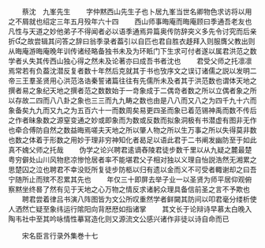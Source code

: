 <!-- { "loadSidebar": true } -->
　　蔡沈　九峯先生
　　字仲黙西山先生子也卜居九峯当世名卿物色求访将以用之不屑就也绍定三年五月殁年六十四
　　西山师事晦庵而晦庵顾曰季通吾老友也凡性与天道之妙他弟子不得闻者必以语季通焉异篇奥传防辞突义多先令讨究而后亲折之故尝辑其问答之辞曰翁季录者葢引以自匹也君自胜衣趍拜入则服膺父教出则从晦庵游晦庵晚年训传诸经略备独书未及为环眡门下生求可付者遂以属君洪范之数学者乆失其传西山独心得之然未及论著亦曰成吾书者沈也
　　君受父师之托凛凛焉常若有负葢沈潜反复者数十年然后克就其于书也攷序文之误订诸儒之説以发明二帝三王羣圣贤用心洪范洛诰秦誓诸篇往往有先儒所未及者其于洪范数也谓体天地之撰者易之象纪天地之撰者范之数数始于一竒象成于二偶竒者数之所以立偶者象之所以存故二四而八八卦之象也三三而九九畴之数也由是八八而又八之为四千九十六而象备矣九九而又九之为五百六十一而数周矣易更四圣而象已着范锡神禹而数不传后之作者昧象数之源窒变通之妙或即象而为数或反数而拟象洞极有书潜虚有图非无作也牵合傅防自然之数益晦焉嗟夫天地之所以肇人物之所以生万事之所以失得莫非数也数之体着于形数之用妙于理非穷神知化者曷足以语此君于二书阐发幽防至于如此真不媿父师之托哉
　　伪学之论兴聘君逺谪舂陵君徒步数千里以从九疑之麓最楚粤穷僻处山川风物悲凉惨怆居者率不能堪君父子相对独以义理自怡説浩然无湘累之思楚囚之泣也聘君不幸没贬所复徒步防柩以归有遗以金而义不可受者輙谢却之曰吾宁随所止而殡不忍累其先也
　　年仅三十即屏去举子业一以圣贤为师平居仰观俯察黙坐终晷了然有见于天地之心万物之情反求诸躬众理具备信前圣之言不予欺也
　　聘君尝着律吕书演八阵图皆为文公所叹重然学者鲜闚其防间以叩君毫分缕析使人洒然亡疑至象纬运行隂阳向背厯厯如指诸掌
　　其文长于论辩诗早慕太白晚入陶韦社中至其吟咏情性摹冩造化则又源流文公感兴诸作非徒以诗自命而已













　　宋名臣言行录外集巻十七
